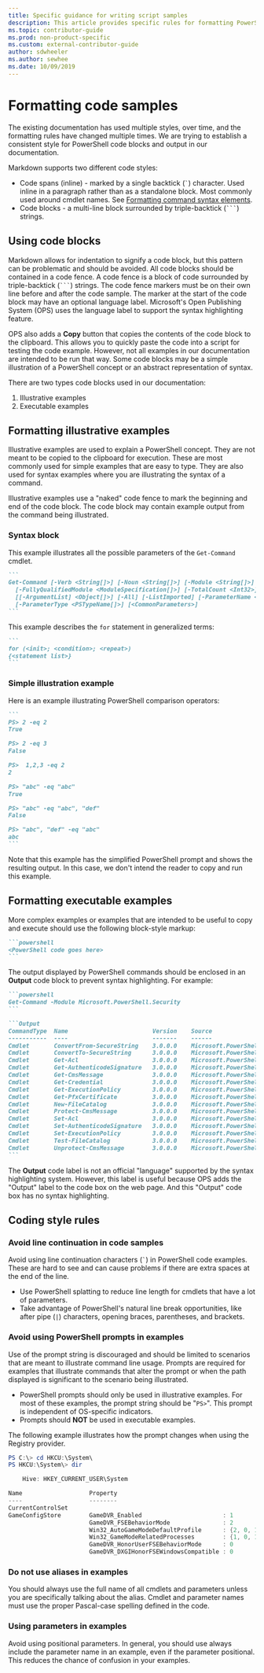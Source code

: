 ```yaml
---
title: Specific guidance for writing script samples
description: This article provides specific rules for formatting PowerShell code samples. This applies to conceptual articles with examples, as well as cmdlet reference.
ms.topic: contributor-guide
ms.prod: non-product-specific
ms.custom: external-contributor-guide
author: sdwheeler
ms.author: sewhee
ms.date: 10/09/2019
---
```

# Formatting code samples

The existing documentation has used multiple styles, over time, and the formatting rules have
changed multiple times. We are trying to establish a consistent style for PowerShell code blocks and
output in our documentation.

Markdown supports two different code styles:

- Code spans (inline) - marked by a single backtick (`` ` ``) character. Used inline in a paragraph
  rather than as a standalone block. Most commonly used around cmdlet names. See
  [Formatting command syntax elements](powershell-style-basic-markdown.md#formatting-command-syntax-elements).
- Code blocks - a multi-line block surrounded by triple-backtick (`` ``` ``) strings.

## Using code blocks

Markdown allows for indentation to signify a code block, but this pattern can be problematic and
should be avoided. All code blocks should be contained in a code fence. A code fence is a block of
code surrounded by triple-backtick (`` ``` ``) strings. The code fence markers must be on their own
line before and after the code sample. The marker at the start of the code block may have an
optional language label. Microsoft's Open Publishing System (OPS) uses the language label to support
the syntax highlighting feature.

OPS also adds a **Copy** button that copies the contents of the code block to the clipboard. This
allows you to quickly paste the code into a script for testing the code example. However, not all
examples in our documentation are intended to be run that way. Some code blocks may be a simple
illustration of a PowerShell concept or an abstract representation of syntax.

There are two types code blocks used in our documentation:

1. Illustrative examples
2. Executable examples

## Formatting illustrative examples

Illustrative examples are used to explain a PowerShell concept. They are not meant to be copied to
the clipboard for execution. These are most commonly used for simple examples that are easy to type.
They are also used for syntax examples where you are illustrating the syntax of a command.

Illustrative examples use a "naked" code fence to mark the beginning and end of the code block. The
code block may contain example output from the command being illustrated.

### Syntax block

This example illustrates all the possible parameters of the `Get-Command` cmdlet.

~~~markdown
```
Get-Command [-Verb <String[]>] [-Noun <String[]>] [-Module <String[]>]
  [-FullyQualifiedModule <ModuleSpecification[]>] [-TotalCount <Int32>] [-Syntax] [-ShowCommandInfo]
  [[-ArgumentList] <Object[]>] [-All] [-ListImported] [-ParameterName <String[]>]
  [-ParameterType <PSTypeName[]>] [<CommonParameters>]
```
~~~

This example describes the `for` statement in generalized terms:

~~~markdown
```
for (<init>; <condition>; <repeat>)
{<statement list>}
```
~~~

### Simple illustration example

Here is an example illustrating PowerShell comparison operators:

~~~markdown
```
PS> 2 -eq 2
True

PS> 2 -eq 3
False

PS>  1,2,3 -eq 2
2

PS> "abc" -eq "abc"
True

PS> "abc" -eq "abc", "def"
False

PS> "abc", "def" -eq "abc"
abc
```
~~~

Note that this example has the simplified PowerShell prompt and shows the resulting output. In this
case, we don't intend the reader to copy and run this example.

## Formatting executable examples

More complex examples or examples that are intended to be useful to copy and execute should use the
following block-style markup:

~~~markdown
```powershell
<PowerShell code goes here>
```
~~~

The output displayed by PowerShell commands should be enclosed in an **Output** code block to
prevent syntax highlighting. For example:

~~~markdown
```powershell
Get-Command -Module Microsoft.PowerShell.Security
```

```Output
CommandType  Name                        Version    Source
-----------  ----                        -------    ------
Cmdlet       ConvertFrom-SecureString    3.0.0.0    Microsoft.PowerShell.Security
Cmdlet       ConvertTo-SecureString      3.0.0.0    Microsoft.PowerShell.Security
Cmdlet       Get-Acl                     3.0.0.0    Microsoft.PowerShell.Security
Cmdlet       Get-AuthenticodeSignature   3.0.0.0    Microsoft.PowerShell.Security
Cmdlet       Get-CmsMessage              3.0.0.0    Microsoft.PowerShell.Security
Cmdlet       Get-Credential              3.0.0.0    Microsoft.PowerShell.Security
Cmdlet       Get-ExecutionPolicy         3.0.0.0    Microsoft.PowerShell.Security
Cmdlet       Get-PfxCertificate          3.0.0.0    Microsoft.PowerShell.Security
Cmdlet       New-FileCatalog             3.0.0.0    Microsoft.PowerShell.Security
Cmdlet       Protect-CmsMessage          3.0.0.0    Microsoft.PowerShell.Security
Cmdlet       Set-Acl                     3.0.0.0    Microsoft.PowerShell.Security
Cmdlet       Set-AuthenticodeSignature   3.0.0.0    Microsoft.PowerShell.Security
Cmdlet       Set-ExecutionPolicy         3.0.0.0    Microsoft.PowerShell.Security
Cmdlet       Test-FileCatalog            3.0.0.0    Microsoft.PowerShell.Security
Cmdlet       Unprotect-CmsMessage        3.0.0.0    Microsoft.PowerShell.Security
```
~~~

The **Output** code label is not an official "language" supported by the syntax highlighting system.
However, this label is useful because OPS adds the "Output" label to the code box on the web page.
And this "Output" code box has no syntax highlighting.

## Coding style rules

### Avoid line continuation in code samples

Avoid using line continuation characters (`` ` ``) in PowerShell code examples. These are hard to
see and can cause problems if there are extra spaces at the end of the line.

- Use PowerShell splatting to reduce line length for cmdlets that have a lot of parameters.
- Take advantage of PowerShell's natural line break opportunities, like after pipe (`|`) characters,
  opening braces, parentheses, and brackets.

### Avoid using PowerShell prompts in examples

Use of the prompt string is discouraged and should be limited to scenarios that are meant to
illustrate command line usage. Prompts are required for examples that illustrate commands that alter
the prompt or when the path displayed is significant to the scenario being illustrated.

- PowerShell prompts should only be used in illustrative examples. For most of these examples, the
  prompt string should be "`PS>`". This prompt is independent of OS-specific indicators.
- Prompts should **NOT** be used in executable examples.

The following example illustrates how the prompt changes when using the Registry provider.

```powershell
PS C:\> cd HKCU:\System\
PS HKCU:\System\> dir

    Hive: HKEY_CURRENT_USER\System

Name                   Property
----                   --------
CurrentControlSet
GameConfigStore        GameDVR_Enabled                       : 1
                       GameDVR_FSEBehaviorMode               : 2
                       Win32_AutoGameModeDefaultProfile      : {2, 0, 1, 0...}
                       Win32_GameModeRelatedProcesses        : {1, 0, 1, 0...}
                       GameDVR_HonorUserFSEBehaviorMode      : 0
                       GameDVR_DXGIHonorFSEWindowsCompatible : 0
```

### Do not use aliases in examples

You should always use the full name of all cmdlets and parameters unless you are specifically
talking about the alias. Cmdlet and parameter names must use the proper Pascal-case spelling defined
in the code.

### Using parameters in examples

Avoid using positional parameters. In general, you should use always include the parameter name in
an example, even if the parameter positional. This reduces the chance of confusion in your examples.
